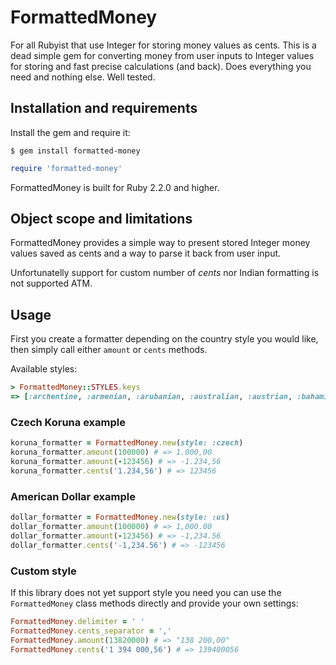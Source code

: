 # FormattedMoney

For all Rubyist that use Integer for storing money values as cents. This is a dead simple gem for converting money from user inputs to Integer values for storing and fast precise calculations (and back). Does everything you need and nothing else. Well tested.

## Installation and requirements

Install the gem and require it:
```
$ gem install formatted-money
```
```ruby
require 'formatted-money'
```

FormattedMoney is built for Ruby 2.2.0 and higher.

## Object scope and limitations

FormattedMoney provides a simple way to present stored Integer money values saved as cents and a way to parse it back from user input.

Unfortunatelly support for custom number of *cents* nor Indian formatting is not supported ATM.

## Usage

First you create a formatter depending on the country style you would like, then simply call either `amount` or `cents` methods.

Available styles:

```ruby
> FormattedMoney::STYLES.keys
=> [:archentine, :armenian, :arubanian, :australian, :austrian, :bahamian, :batswanan, :bangladeshian, :belgian, :belizean, :bermudian, :bolivian, :bosnian, :brazilian, :british, :bruneian, :canadian, :cayman, :chinesian, :colombian, :costarican, :croatian, :cuban, :cypriot, :czech, :danish, :dutch, :dominican, :egyptian, :filipino, :finnish, :french, :german, :gibraltarian, :greek, :ghanaian, :guatemalan, :hondurican, :hk, :indonesian, :iranian, :irish, :israelian, :italian, :jamaikan, :kenyan, :latvian, :luxembourgian, :macedonian, :malaysian, :maltesian, :mozambican, :mexican, :norwegian, :nepalesian, :pakistani, :peruan, :portuguese, :romanian, :russian, :uae, :uruguayan, :us, :saudian, :singaporean, :spanish, :slovenian, :tanzanian, :turkish, :thai, :tongan, :venezuelan, :zealandian]
```

### Czech Koruna example

```ruby
koruna_formatter = FormattedMoney.new(style: :czech)
koruna_formatter.amount(100000) # => 1.000,00
koruna_formatter.amount(-123456) # => -1.234,56
koruna_formatter.cents('1.234,56') # => 123456
```

### American Dollar example

```ruby
dollar_formatter = FormattedMoney.new(style: :us)
dollar_formatter.amount(100000) # => 1,000.00
dollar_formatter.amount(-123456) # => -1,234.56
dollar_formatter.cents('-1,234.56') # => -123456
```

### Custom style

If this library does not yet support style you need you can use the `FormattedMoney` class methods directly and provide your own settings:

```ruby
FormattedMoney.delimiter = ' '
FormattedMoney.cents_separator = ','
FormattedMoney.amount(13820000) # => "138 200,00"
FormattedMoney.cents('1 394 000,56') # => 139400056
```
